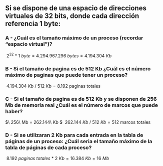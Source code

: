 ## Si se dispone de una espacio de direcciones virtuales de 32 bits, donde cada dirección referencia 1 byte: 

### A - ¿Cuál es el tamaño máximo de un proceso (recordar “espacio virtual”)?  

$\ 2^{32}\ *\ 1\ byte = 4.294.967.296\  bytes = 4.194.304\ Kb$

### B - Si el tamaño de pagina es de 512 Kb ¿Cuál es el número máximo de paginas que puede tener un proceso? 

$\ 4.194.304\ Kb\ /\ 512\ Kb = 8.192$ paginas totales

### C - Si el tamaño de pagina es de 512 Kb y se disponen de 256 Mb de memoria real ¿Cuál es el número de marcos que puede haber? 

$\ 256\ Mb = 262.144\ Kb $
$\ 262.144\ Kb \ / \ 512\ Kb = 512$ marcos totales

### D - Si se utilizaran 2 Kb para cada entrada en la tabla de páginas de un proceso: ¿Cuál seria el tamaño máximo de la tabla de páginas de cada proceso?

$\ 8.192\ paginas\ totales\ *\ 2\ Kb = 16.384\ Kb = 16\ Mb$
